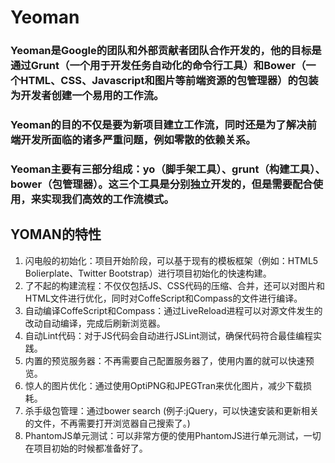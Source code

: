 # Yeoman

### Yeoman是Google的团队和外部贡献者团队合作开发的，他的目标是通过Grunt（一个用于开发任务自动化的命令行工具）和Bower（一个HTML、CSS、Javascript和图片等前端资源的包管理器）的包装为开发者创建一个易用的工作流。


### Yeoman的目的不仅是要为新项目建立工作流，同时还是为了解决前端开发所面临的诸多严重问题，例如零散的依赖关系。

### Yeoman主要有三部分组成：yo（脚手架工具）、grunt（构建工具）、bower（包管理器）。这三个工具是分别独立开发的，但是需要配合使用，来实现我们高效的工作流模式。



## YOMAN的特性

1. 闪电般的初始化：项目开始阶段，可以基于现有的模板框架（例如：HTML5 Bolierplate、Twitter Bootstrap）进行项目初始化的快速构建。
2. 了不起的构建流程：不仅仅包括JS、CSS代码的压缩、合并，还可以对图片和HTML文件进行优化，同时对CoffeScript和Compass的文件进行编译。
3. 自动编译CoffeScript和Compass：通过LiveReload进程可以对源文件发生的改动自动编译，完成后刷新浏览器。
4. 自动Lint代码：对于JS代码会自动进行JSLint测试，确保代码符合最佳编程实践。
5. 内置的预览服务器：不再需要自己配置服务器了，使用内置的就可以快速预览。
6. 惊人的图片优化：通过使用OptiPNG和JPEGTran来优化图片，减少下载损耗。
7. 杀手级包管理：通过bower search (例子:jQuery，可以快速安装和更新相关的文件，不再需要打开浏览器自己搜索了。)
8. PhantomJS单元测试：可以非常方便的使用PhantomJS进行单元测试，一切在项目初始的时候都准备好了。